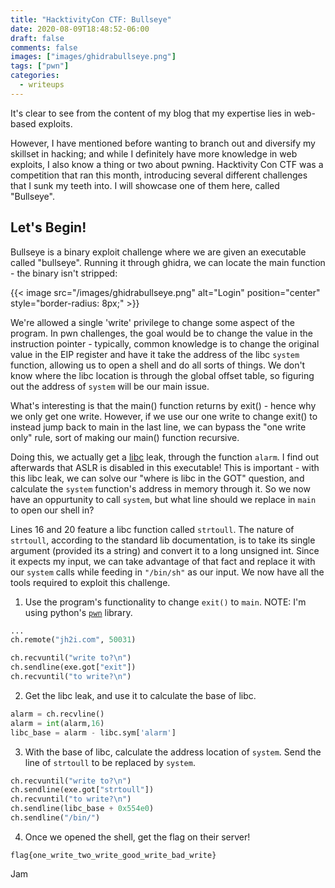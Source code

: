 ```yaml
---
title: "HacktivityCon CTF: Bullseye"
date: 2020-08-09T18:48:52-06:00
draft: false
comments: false
images: ["images/ghidrabullseye.png"]
tags: ["pwn"]
categories:
  - writeups
---
```


It's clear to see from the content of my blog that my expertise lies in web-based exploits. 
<!--more-->
However, I have mentioned before wanting to branch out and diversify my skillset in hacking; and while I definitely have more knowledge in web exploits, I also know a thing or two about pwning. Hacktivity Con CTF was a competition that ran this month, introducing several different challenges that I sunk my teeth into. I will showcase one of them here, called "Bullseye".

## Let's Begin!

Bullseye is a binary exploit challenge where we are given an executable called "bullseye". Running it through ghidra, we can locate the main function - the binary isn't stripped:

{{< image src="/images/ghidrabullseye.png" alt="Login" position="center" style="border-radius: 8px;" >}}

We're allowed a single 'write' privilege to change some aspect of the program. In pwn challenges, the goal would be to change the value in the instruction pointer - typically, common knowledge is to change the original value in the EIP register and have it take the address of the libc ``system`` function, allowing us to open a shell and do all sorts of things. We don't know where the libc location is through the global offset table, so figuring out the address of ``system`` will be our main issue. 

What's interesting is that the main() function returns by exit() - hence why we only get one write. However, if we use our one write to change exit() to instead jump back to main in the last line, we can bypass the "one write only" rule, sort of making our main() function recursive. 

Doing this, we actually get a [libc](https://www.gnu.org/software/libc/) leak, through the function ``alarm``. I find out afterwards that ASLR is disabled in this executable! This is important - with this libc leak, we can solve our "where is libc in the GOT" question, and calculate the ``system`` function's address in memory through it.
So we now have an oppurtunity to call ``system``, but what line should we replace in ``main`` to open our shell in?

Lines 16 and 20 feature a libc function called ``strtoull``. The nature of ``strtoull``, according to the standard lib documentation, is to take its single argument (provided its a string) and convert it to a long unsigned int. Since it expects my input, we can take advantage of that fact and replace it with our ``system`` calls while feeding in ``"/bin/sh"`` as our input.
We now have all the tools required to exploit this challenge.

1. Use the program's functionality to change ``exit()`` to ``main``. NOTE: I'm using python's [``pwn``](http://docs.pwntools.com/en/stable/) library.

```python
...
ch.remote("jh2i.com", 50031)

ch.recvuntil("write to?\n")
ch.sendline(exe.got["exit"])
ch.recvuntil("to write?\n")
```

2. Get the libc leak, and use it to calculate the base of libc. 

```python
alarm = ch.recvline()
alarm = int(alarm,16)
libc_base = alarm - libc.sym['alarm']
```

3. With the base of libc, calculate the address location of ``system``. Send the line of ``strtoull`` to be replaced by ``system``.

```python
ch.recvuntil("write to?\n")
ch.sendline(exe.got["strtoull"])
ch.recvuntil("to write?\n")
ch.sendline(libc_base + 0x554e0)
ch.sendline("/bin/")
```

4. Once we opened the shell, get the flag on their server!

``flag{one_write_two_write_good_write_bad_write}``

Jam